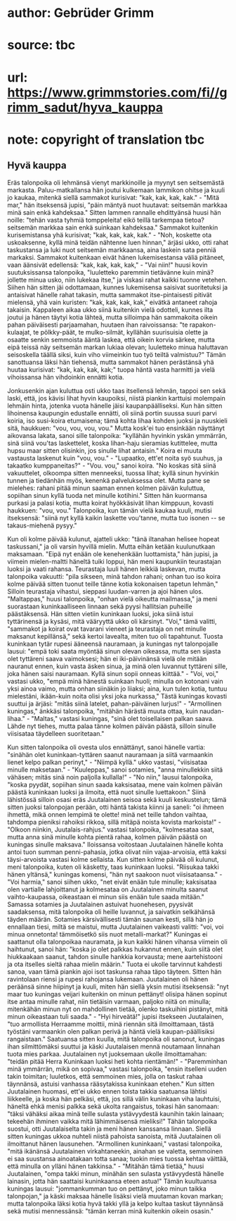 # author: Gebrüder Grimm
# source: tbc
# url: https://www.grimmstories.com/fi//grimm_sadut/hyva_kauppa
# note: copyright of translation tbc

## Hyvä kauppa 

Eräs talonpoika oli lehmänsä vienyt markkinoille ja myynyt sen
seitsemästä markasta. Paluu-matkallansa hän joutui kulkemaan lammikon
ohitse ja kuuli jo kaukaa, mitenkä siellä sammakot kurisivat: "kak,
kak, kak, kak." - "Mitä mar," hän itseksensä jupisi, "päin mäntyä
nuot huutavat: seitsemän markkaa minä sain enkä kahdeksaa." Sitten
lammen rannalle ehdittyänsä huusi hän noille: "tehän vasta tyhmiä
tomppeleita! eikö teillä tarkempaa tietoa? seitsemän markkaa sain enkä
suinkaan kahdeksaa." Sammakot kuitenkin kurisemistansa yhä kurisivat;
"kak, kak, kak, kak." - "Noh, koskette ota uskoaksenne, kyllä minä
teidän nähtenne luen hinnan," ärjäsi ukko, otti rahat taskustansa ja
luki nuot seitsemän markkaansa, aina laskein sata penniä markaksi.
Sammakot kuitenkaan eivät hänen lukemisestansa väliä pitäneet, vaan
äänsivät edellensä: "kak, kak, kak, kak," - "Vai niin!" huusi kovin
suutuksissansa talonpoika, "luuletteko paremmin tietävänne kuin minä?
jollette minua usko, niin lukekaa itse," ja viskasi rahat kaikki tuonne
vetehen. Siihen hän sitten jäi odottamaan, kunnes lukemisensa saisivat
suoritetuksi ja antaisivat hänelle rahat takasin, mutta sammakot
itse-pintaisesti pitivät mielensä, yhä vain kuristen: "kak, kak, kak,
kak," eivätkä antaneet rahoja takaisin. Kappaleen aikaa ukko siinä
kuitenkin vielä odotteli, kunnes ilta joutui ja hänen täytyi kotia
lähteä, mutta silloimpa hän sammakoita oikein pahan päiväisesti
parjaamahan, huutaen ihan raivoissansa: "te rapakon-kulaajat, te
pölkky-päät, te mulko-silmät, kyllähän suurisuisia olette ja osaatte
senkin semmoista ääntä laskea, että oikein korvia särkee, mutta eipä
teissä näy seitsemän markan lukiaa olevan; luuletteko minua haluttavan
seisoskella täällä siksi, kuin viho viimeinkin tuo työ teiltä
valmistuu?" Tämän sanottuansa läksi hän tiehensä, mutta sammakot hänen
perästänsä yhä huutaa kurisivat: "kak, kak, kak, kak;" tuopa häntä
vasta harmitti ja vielä vihoissansa hän vihdoinkin ennätti kotia.

Jonkusenkin ajan kuluttua osti ukko taas itsellensä lehmän, tappoi sen
sekä laski, että, jos kävisi lihat hyvin kaupoiksi, niistä piankin
karttuisi molempain lehmäin hinta, jotenka vuota hänelle jäisi
kaupanpäälliseksi. Kun hän sitten lihoinensa kaupungin edustalle
ennätti, oli siinä portin suussa suuri parvi koiria, iso susi-koira
etumaisena; tämä kohta lihaa kohden juoksi ja nuuskieli sitä, haukkuen:
"vou, vou, vou, vou." Mutta kosk'ei tuo ensinkään näyttänyt aikovansa
lakata, sanoi sille talonpoika: "kyllähän hyvinkin yskän ymmärrän, sinä
siinä vou'tas laskettelet, koska lihan-haju sieramias kutittelee, mutta
hupsu maar sitten olisinkin, jos sinulle lihat antaisin." Koira ei
muuta vastausta laskenut kuin "vou, vou." - "Lupaatko, ett'et noita
syö suuhus, ja takaatko kumppaneitas?" - "Vou. vou," sanoi koira.
"No koskas sitä siinä vakuuttelet, olkoompa sitten menneeksi, tuossa
lihat; kyllä sinun hyvinkin tunnen ja tiedänhän myös, kenenkä
palveluksessa olet. Mutta pane se mielehes: rahani pitää minun saaman
ennen kolmen päivän kuluttua, sopiihan sinun kyllä tuoda net minulle
kotihini." Sitten hän kuormansa purkasi ja palasi kotia, mutta koirat
hyökkäsivät lihan kimppuun, kovasti haukkuen: "vou, vou." Talonpoika,
kun tämän vielä kaukaa kuuli, mutisi itseksensä: "siinä nyt kyllä
kaikin laskette vou'tanne, mutta tuo isonen -- se takaus-miehenä
pysyy."

Kun oli kolme päivää kulunut, ajatteli ukko: "tänä iltanahan helisee
hopeat taskussani," ja oli varsin hyvillä mielin. Mutta eihän ketään
kuulunutkaan maksamaan. "Eipä nyt enään ole kenehenkään luottamista,"
hän jupisi, ja viimein mielen-maltti häneltä tuiki loppui, hän meni
kaupunkiin teurastajan luoksi ja vaati rahansa. Teurastaja luuli hänen
leikkiä laskevan, mutta talonpoika vakuutti: "pila sikseen, minä tahdon
rahani; onhan tuo iso koira kolme päivää sitten tuonut teille tänne
kotia kokonaisen tapetun lehmän," Silloin teurastaja vihastui, sieppasi
luudan-varren ja ajoi hänen ulos. "Maltappas," huusi talonpoika,
"onhan vielä oikeutta mailmassa," ja meni suorastaan kuninkaalliseen
linnaan sekä pyysi hallitsian puheille päästäksensä. Hän sitten vietiin
kuninkaan luoksi, joka siinä istui tyttärinensä ja kysäsi, mitä
vääryyttä ukko oli kärsinyt. "Voi," tämä valitti, "sammakot ja koirat
ovat tavarani vieneet ja teurastaja on net minulle maksanut
kepillänsä," sekä kertoi lavealta, miten tuo oli tapahtunut. Tuosta
kuninkaan tytär rupesi ääneensä nauramaan, ja kuningas nyt talonpojalle
lausui: "empä toki saata myöntää sinun olevan oikeassa, mutta sen
sijasta olet tyttäreni saava vaimoksesi; hän ei iki-päivinänsä vielä ole
mitään nauranut ennen, kuin vasta äsken sinua, ja minä olen luvannut
tyttäreni sille, joka hänen saisi nauramaan. Kyllä sinun sopii onneas
kiittää." - "Voi, voi," vastasi ukko, "empä minä hänestä suinkaan
huoli; minulla on kotonani vain yksi ainoa vaimo, mutta onhan siinäkin
jo liiaksi; aina, kun tulen kotia, tuntuu mielestäni, ikään-kuin noita
olisi yksi joka nurkassa," Tästä kuningas kovasti suuttui ja ärjäsi:
"mitäs siinä latelet, pahan-päiväinen lurjus!" - "Armollinen
kuningas," änkkäsi talonpoika, "mitähän härästä muuta ottaa, kuin
naudan-lihaa." - "Maltas," vastasi kuningas, "sinä olet toisellaisen
palkan saava. Lähde nyt tiehes, mutta palaa tänne kolmen päivän päästä,
silloin sinulle viisisataa täydelleen suoritetaan."

Kun sitten talonpoika oli ovesta ulos ennättänyt, sanoi hänelle vartia:
"sinähän olet kuninkaan-tyttären saanut nauramaan ja siitä varmaankin
lienet kelpo palkan perinyt," - "Niimpä kyllä." ukko vastasi,
"viisisataa minulle maksetaan." - "Kuuleppas," sanoi sotamies,
"anna minullekkin siitä vähäsen; mitäs sinä noin paljolla kullalla!" -
"No niin," lausui talonpoika, "koska pyydät, sopiihan sinun saada
kaksisataa, mene vain kolmen päivän päästä kuninkaan luoksi ja ilmoita,
että nuot sinulle luettakoon." Siinä lähistössä silloin osasi eräs
Juutalainen seisoa sekä kuuli keskustelun; tämä sitten juoksi talonpojan
perään, otti häntä takista kiinni ja saneli: "oi ihmeen ihmettä, mikä
onnen lempimä te olette! minä net teille tahdon vaihtaa, tahdompa
pieniksi rahoiksi rikkoa, sillä mitäpä noista kovista markoista!" -
"Olkoon niinkin, Juutalais-rahjus." vastasi talonpoika, "kolmesataa
saat, mutta anna sinä minulle kohta pientä rahaa, kolmen päivän päästä
on kuningas sinulle maksava." Iloissansa voitostaan Juutalainen hänelle
kohta antoi tuon summan penni-pahasia, jotka olivat niin vajaa-arvoisia,
että kaksi täysi-arvoista vastasi kolme sellaista. Kun sitten kolme
päivää oli kulunut, meni talonpoika, kuten oli käsketty, taas kuninkaan
luoksi. "Riisukaa takki hänen yltänsä," kuningas komensi, "hän nyt
saakoon nuot viisisataansa." - "Voi harmia," sanoi siihen ukko, "net
eivät enään tule minulle; kaksisataa olen vartialle lahjoittanut ja
kolmesataa on Juutalainen minulta saanut vaihto-kaupassa, oikeastaan ei
minun siis enään tule saada mitään." Samassa sotamies ja Juutalainen
astuivat huonehesen, pyysivät saadaksensa, mitä talonpoika oli heille
luvannut, ja saivatkin selkähänsä täyden määrän. Sotamies
kärsivällisesti tämän saunan kesti, sillä hän jo ennallaan tiesi, miltä
se maistui, mutta Juutalainen vaikeasti valitti: "voi, voi minua
onnetonta! tämmöisetkö siis nuot metalli-markat?" Kuningas ei saattanut
olla talonpoikaa nauramata, ja kun kaikki hänen vihansa viimein oli
haihtunut, sanoi hän: "koska jo olet palkkas hukannut ennen, kuin siitä
olet hiukkaakaan saanut, tahdon sinulle hankkia korvausta; mene
aartehistooni ja ota itselles sieltä rahaa mielin määrin." Tuota ei
ukolle tarvinnut kahdesti sanoa, vaan tämä piankin ajoi isot taskunsa
rahaa täpo täyteen. Sitten hän ravintolaan riensi ja rupesi rahojansa
lukemaan. Juutalainen oli hänen peräänsä sinne hiipinyt ja kuuli, miten
hän siellä yksin mutisi itseksensä: "nyt maar tuo kuningas veijari
kuitenkin on minun pettänyt! olisipa hänen sopinut itse antaa minulle
rahat, niin tietäisin varmaan, paljoko niitä on minulla; mitenkähän
minun nyt on mahdollinen tietää, olenko taskuihini pistänyt, mitä minun
oikeastaan tuli saada." - "Hyi hirveätä!" jupisi itsekseen
Juutalainen, "tuo armollista Herraamme moittii, minä riennän sitä
ilmoittamaan, tästä työstäni varmaankin olen palkan perivä ja häntä
vielä kaupan-päällisiksi rangaistaan." Saatuansa sitten kuulla, mitä
talonpoika oli sanonut, kuningas ihan silmittömäksi suuttui ja käski
Juutalaisen mennä noutamaan linnahan tuota mies parkaa. Juutalainen nyt
juoksemaan ukolle ilmoittamahan: "teidän pitää Herra Kuninkaan luoksi
heti kohta rientämän!" - "Paremminhan minä ymmärrän, mikä on
sopivaa," vastasi talonpoika, "ensin itselleni uuden takin toimitan;
luuletkos, että semmoinen mies, jolla on taskut rahaa täynnänsä, astuisi
vanhassa rääsytakissa kuninkaan etehen." Kun sitten Juutalainen
huomasi, ett'ei ukko ennen toista takkia saatuansa lähtisi liikkeelle,
ja koska hän pelkäsi, että, jos sillä välin kuninkaan viha lauhtuisi,
häneltä ehkä menisi palkka sekä ukolta rangaistus, tokasi hän sanomaan:
"täksi vähäksi aikaa minä teille sulasta ystävyydestä kaunihin takin
lainaan; tekeehän ihminen vaikka mitä lähimmäisensä mieliksi!" Tähän
talonpoika suostui, otti Juutalaiselta takin ja meni hänen kanssansa
linnaan. Siellä sitten kuningas ukkoa nuhteli niistä pahoista sanoista,
mitä Juutalainen oli ilmoittanut hänen lausunehen. "Armollinen
kuninkaani," vastasi talonpoika, "mitä ikänänsä Juutalainen
virkahtaneekin, ainahan se valetta, semmoinen ei saa suustansa
ainoatakaan totta sanaa; tuokin mies tuossa kehtaa väittää, että minulla
on ylläni hänen takkinsa." - "Mitähän tämä tietää," huusi
Juutalainen, "ompa takki minun, minähän sen sulasta ystävyydestä
hänelle lainasin, jotta hän saattaisi kuninkaansa eteen astua!" Tämän
kuultuansa kuningas lausui: "jommankumman tuo on pettänyt, joko minun
taikka talonpojan," ja käski maksaa hänelle lisäksi vielä muutaman
kovan markan; mutta talonpoika läksi kotia hyvä takki yllä ja kelpo
kultaa taskut täynnänsä sekä mutisi mennessänsä: "tämän kerran minä
kuitenkin oikein osasin."
